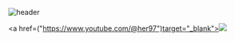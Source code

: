 ![header](https://capsule-render.vercel.app/api?type=wave&color=auto&height=300&section=header&text=Her's%20room&fontSize=90)

<a href=("https://www.youtube.com/@her97")target="_blank"><img src="https://img.shields.io/badge/YOUTUBE-#FF001?style=flat-square&logo=file:///C:/Users/hi/Downloads/youtube.svg&logoColor=white"/></a>

<!--
**her9797/her9797** is a ✨ _special_ ✨ repository because its `README.md` (this file) appears on your GitHub profile.
-->
